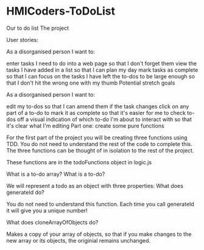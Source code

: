 # HMICoders-ToDoList
Our to do list
The project

User stories:

As a disorganised person I want to:

enter tasks I need to do into a web page so that I don't forget them
view the tasks I have added in a list so that I can plan my day
mark tasks as complete so that I can focus on the tasks I have left
the to-dos to be large enough so that I don't hit the wrong one with my thumb
Potential stretch goals

As a disorganised person I want to:

edit my to-dos so that I can amend them if the task changes
click on any part of a to-do to mark it as complete so that it's easier for me to check to-dos off
a visual indication of which to-do I'm about to interact with so that it's clear what I'm editing
Part one: create some pure functions

For the first part of the project you will be creating three functions using TDD. You do not need to understand the rest of the code to complete this. The three functions can be thought of in isolation to the rest of the project.

These functions are in the todoFunctions object in logic.js

What is a to-do array? What is a to-do?

We will represent a todo as an object with three properties:
What does generateId do?

You do not need to understand this function. Each time you call generateId it will give you a unique number!

What does cloneArrayOfObjects do?

Makes a copy of your array of objects, so that if you make changes to the new array or its objects, the originial remains unchanged.
